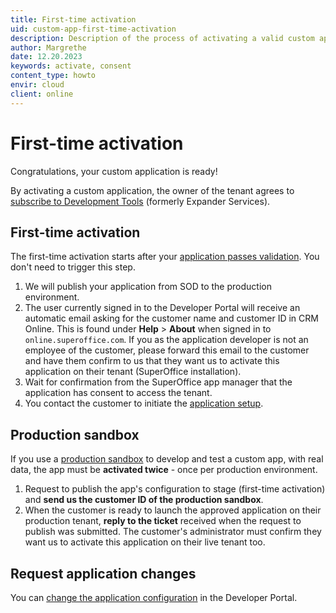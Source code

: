 ```yaml
---
title: First-time activation
uid: custom-app-first-time-activation
description: Description of the process of activating a valid custom application for the first-time.
author: Margrethe
date: 12.20.2023
keywords: activate, consent
content_type: howto
envir: cloud
client: online
---
```


# First-time activation

Congratulations, your custom application is ready!

By activating a custom application, the owner of the tenant agrees to [subscribe to Development Tools][2] (formerly Expander Services).

## First-time activation

The first-time activation starts after your [application passes validation][1]. You don't need to trigger this step.

1. We will publish your application from SOD to the production environment.
2. The user currently signed in to the Developer Portal will receive an automatic email asking for the customer name and customer ID in CRM Online. This is found under **Help** > **About** when signed in to `online.superoffice.com`.
    If you as the application developer is not an employee of the customer, please forward this email to the customer and have them confirm to us that they want us to activate this application on their tenant (SuperOffice installation).
3. Wait for confirmation from the SuperOffice app manager that the application has consent to access the tenant.
4. You contact the customer to initiate the [application setup][3].

## Production sandbox

If you use a [production sandbox][6] to develop and test a custom app, with real data, the app must be **activated twice** - once per production environment.

1. Request to publish the app's configuration to stage (first-time activation) and **send us the customer ID of the production sandbox**.
1. When the customer is ready to launch the approved application on their production tenant, **reply to the ticket** received when the request to publish was submitted. The customer's administrator must confirm they want us to activate this application on their live tenant too.

## Request application changes

You can [change the application configuration][5] in the Developer Portal.

<!-- Referenced links -->
[1]: validate.md
[2]: ../../admin/license/expander-services/index.md
[3]: ../provisioning/index.md
[5]: ../faq/update-app.md
[6]: ../../online/sandbox/index.md
